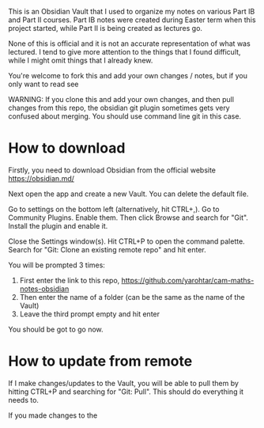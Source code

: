 This is an Obsidian Vault that I used to organize my notes on various Part IB and Part II courses. Part IB notes were created during Easter term when this project started, while Part II is being created as lectures go. 

None of this is official and it is not an accurate representation of what was lectured. I tend to give more attention to the things that I found difficult, while I might omit things that I already knew. 

You're welcome to fork this and add your own changes / notes, but if you only want to read see 

WARNING: If you clone this and add your own changes, and then pull changes from this repo, the obsidian git plugin sometimes gets very confused about merging. You should use command line git in this case.

# How to download
Firstly, you need to download Obsidian from the official website https://obsidian.md/

Next open the app and create a new Vault. You can delete the default file.

Go to settings on the bottom left (alternatively, hit CTRL+,). Go to Community Plugins. Enable them. Then click Browse and search for "Git". Install the plugin and enable it. 

Close the Settings window(s). Hit CTRL+P to open the command palette. Search for "Git: Clone an existing remote repo" and hit enter.

You will be prompted 3 times:
1. First enter the link to this repo, https://github.com/yarohtar/cam-maths-notes-obsidian
2. Then enter the name of a folder (can be the same as the name of the Vault)
3. Leave the third prompt empty and hit enter

You should be got to go now. 

# How to update from remote
If I make changes/updates to the Vault, you will be able to pull them by hitting CTRL+P and searching for "Git: Pull". This should do everything it needs to. 

If you made changes to the